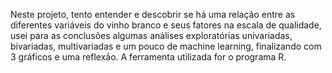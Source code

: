 ﻿
Neste projeto, tento entender e descobrir se há uma relação entre as diferentes variáveis do vinho branco e seus fatores na escala de qualidade, usei para as conclusões algumas análises exploratórias univariadas, bivariadas, multivariadas e um pouco de machine learning, finalizando com 3 gráficos e uma reflexão. A ferramenta utilizada for o programa R.



